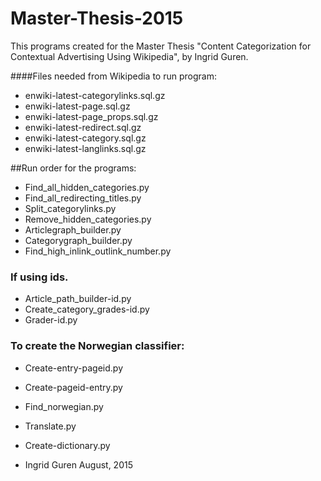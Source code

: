 # Master-Thesis-2015
This programs created for the Master Thesis "Content Categorization for Contextual Advertising Using Wikipedia", by Ingrid Guren. 

####Files needed from Wikipedia to run program: 
* enwiki-latest-categorylinks.sql.gz
* enwiki-latest-page.sql.gz
* enwiki-latest-page_props.sql.gz
* enwiki-latest-redirect.sql.gz
* enwiki-latest-category.sql.gz
* enwiki-latest-langlinks.sql.gz

##Run order for the programs: 
- Find_all_hidden_categories.py
- Find_all_redirecting_titles.py
- Split_categorylinks.py
- Remove_hidden_categories.py
- Articlegraph_builder.py
- Categorygraph_builder.py
- Find_high_inlink_outlink_number.py

### If using ids. 
- Article_path_builder-id.py
- Create_category_grades-id.py 
- Grader-id.py

### To create the Norwegian classifier: 
- Create-entry-pageid.py
- Create-pageid-entry.py
- Find_norwegian.py
- Translate.py
- Create-dictionary.py



- Ingrid Guren
August, 2015
